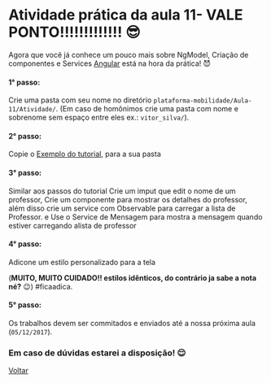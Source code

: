 # Atividade prática da aula 11- VALE PONTO!!!!!!!!!!!!! :sunglasses:

Agora que você já conhece um pouco mais sobre NgModel, Criação de componentes e Services  [Angular](https://angular.io/) está na hora da prática! :smiling_imp:

#### 1° passo:

Crie uma pasta com seu nome no diretório `plataforma-mobilidade/Aula-11/Atividade/`.  (Em caso de homônimos crie uma pasta com nome e sobrenome sem espaço entre eles ex.: `vitor_silva/`).

#### 2° passo:

Copie o [Exemplo do tutorial](https://github.com/meta-sistemas-2017/plataforma-mobilidade/tree/master/Aula-11/Exemplo),  para a sua pasta

#### 3° passo:

Similar aos passos do tutorial Crie um imput que edit o nome de um professor, Crie um componente para mostrar os detalhes do professor, além disso crie um service com Observable para carregar a lista de Professor. e Use o Service de Mensagem para mostra a mensagem quando estiver carregando alista de professor

#### 4° passo:

Adicone um estilo personalizado para a tela 

(**MUITO, MUITO CUIDADO!! estilos idênticos, do contrário ja sabe a nota né?** :wink:) #ficaadica.

#### 5° passo:

Os trabalhos devem ser commitados e enviados até a nossa próxima aula (`05/12/2017`).

### Em caso de dúvidas estarei a disposição! :relieved:

[Voltar](https://github.com/meta-sistemas-2017/plataforma-mobilidade/tree/master/Aula-11)
